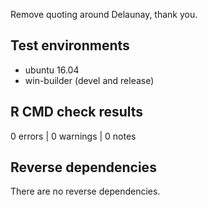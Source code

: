 
Remove quoting around Delaunay, thank you. 

## Test environments

* ubuntu 16.04 
* win-builder (devel and release)

## R CMD check results

0 errors | 0 warnings | 0 notes


## Reverse dependencies

There are no reverse dependencies.



